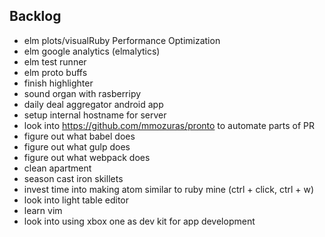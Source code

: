 ## Backlog
- elm plots/visualRuby Performance Optimization
- elm google analytics (elmalytics)
- elm test runner
- elm proto buffs
- finish highlighter
- sound organ with rasberripy
- daily deal aggregator android app
- setup internal hostname for server
- look into https://github.com/mmozuras/pronto to automate parts of PR
- figure out what babel does
- figure out what gulp does
- figure out what webpack does
- clean apartment
- season cast iron skillets
- invest time into making atom similar to ruby mine (ctrl + click, ctrl + w)
- look into light table editor
- learn vim
- look into using xbox one as dev kit for app development
